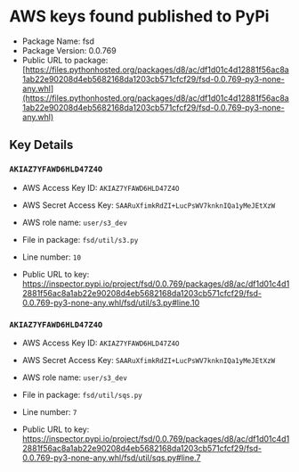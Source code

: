 # AWS keys found published to PyPi

* Package Name: fsd
* Package Version: 0.0.769
* Public URL to package: [https://files.pythonhosted.org/packages/d8/ac/df1d01c4d12881f56ac8a1ab22e90208d4eb5682168da1203cb571cfcf29/fsd-0.0.769-py3-none-any.whl](https://files.pythonhosted.org/packages/d8/ac/df1d01c4d12881f56ac8a1ab22e90208d4eb5682168da1203cb571cfcf29/fsd-0.0.769-py3-none-any.whl)

## Key Details

### `AKIAZ7YFAWD6HLD47Z4O`

* AWS Access Key ID: `AKIAZ7YFAWD6HLD47Z4O`
* AWS Secret Access Key: `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` 
* AWS role name: `user/s3_dev`
* File in package: `fsd/util/s3.py`
* Line number: `10`

* Public URL to key: https://inspector.pypi.io/project/fsd/0.0.769/packages/d8/ac/df1d01c4d12881f56ac8a1ab22e90208d4eb5682168da1203cb571cfcf29/fsd-0.0.769-py3-none-any.whl/fsd/util/s3.py#line.10



### `AKIAZ7YFAWD6HLD47Z4O`

* AWS Access Key ID: `AKIAZ7YFAWD6HLD47Z4O`
* AWS Secret Access Key: `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` 
* AWS role name: `user/s3_dev`
* File in package: `fsd/util/sqs.py`
* Line number: `7`

* Public URL to key: https://inspector.pypi.io/project/fsd/0.0.769/packages/d8/ac/df1d01c4d12881f56ac8a1ab22e90208d4eb5682168da1203cb571cfcf29/fsd-0.0.769-py3-none-any.whl/fsd/util/sqs.py#line.7



